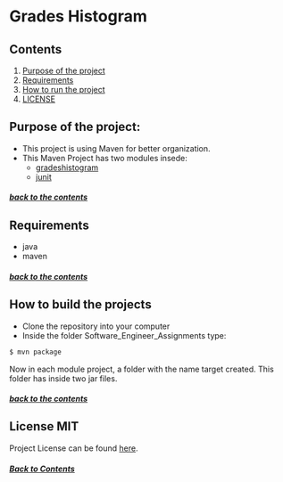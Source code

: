 # Grades Histogram

## Contents

1. [Purpose of the project](#purpose-of-the-project)
2. [Requirements](#requirements)
3. [How to run the project](#how-to-run-the-project)
4. [LICENSE](#license-mit)


## Purpose of the project:

- This project is using Maven for better organization.
- This Maven Project has two modules insede:
    - [gradeshistogram](#https://github.com/NikosKakonas/Software_Engineer_Assignments/tree/development/gradeshistogram)
    - [junit](#)

##### [back to the contents](#contents)


## Requirements

- java
- maven

##### [back to the contents](#contents)


## How to build the projects
- Clone the repository into your computer
- Inside the folder Software_Engineer_Assignments type:
```bash
$ mvn package
```
Now in each module project, a folder with the name target created. This folder has inside two jar files.


##### [back to the contents](#contents)


## License MIT

Project License can be found [here](LICENSE.md).

##### [Back to Contents](#contents)


